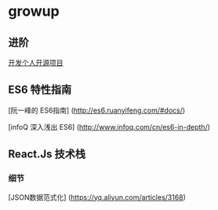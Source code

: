 # growup

## 进阶

[开发个人开源项目](https://github.com/nimdanoob/growup/blob/master/%E4%BC%98%E7%A7%80%E7%9A%84%E5%8D%9A%E6%96%87/%E5%BC%80%E5%8F%91%E4%BD%A0%E7%9A%84%E7%AC%AC%E4%B8%89%E6%96%B9%E9%A1%B9%E7%9B%AE.md)

## ES6 特性指南

[阮一峰的 ES6指南]
(http://es6.ruanyifeng.com/#docs/)

[infoQ 深入浅出 ES6]
(http://www.infoq.com/cn/es6-in-depth/)

## React.Js 技术栈
### 细节
[JSON数据范式化]
(https://yq.aliyun.com/articles/3168)
